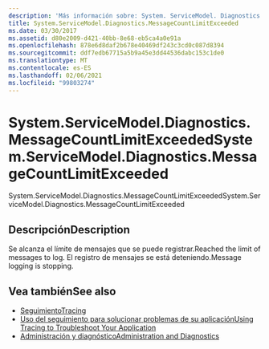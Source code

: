```yaml
---
description: 'Más información sobre: System. ServiceModel. Diagnostics. MessageCountLimitExceeded'
title: System.ServiceModel.Diagnostics.MessageCountLimitExceeded
ms.date: 03/30/2017
ms.assetid: d80e2009-d421-40bb-8e68-eb5ca4a0e91a
ms.openlocfilehash: 878e6d8daf2b678e40469df243c3cd0c087d8394
ms.sourcegitcommit: ddf7edb67715a5b9a45e3dd44536dabc153c1de0
ms.translationtype: MT
ms.contentlocale: es-ES
ms.lasthandoff: 02/06/2021
ms.locfileid: "99803274"
---
```

# <a name="systemservicemodeldiagnosticsmessagecountlimitexceeded"></a><span data-ttu-id="3db9a-103">System.ServiceModel.Diagnostics.MessageCountLimitExceeded</span><span class="sxs-lookup"><span data-stu-id="3db9a-103">System.ServiceModel.Diagnostics.MessageCountLimitExceeded</span></span>

<span data-ttu-id="3db9a-104">System.ServiceModel.Diagnostics.MessageCountLimitExceeded</span><span class="sxs-lookup"><span data-stu-id="3db9a-104">System.ServiceModel.Diagnostics.MessageCountLimitExceeded</span></span>  
  
## <a name="description"></a><span data-ttu-id="3db9a-105">Descripción</span><span class="sxs-lookup"><span data-stu-id="3db9a-105">Description</span></span>  

 <span data-ttu-id="3db9a-106">Se alcanza el límite de mensajes que se puede registrar.</span><span class="sxs-lookup"><span data-stu-id="3db9a-106">Reached the limit of messages to log.</span></span> <span data-ttu-id="3db9a-107">El registro de mensajes se está deteniendo.</span><span class="sxs-lookup"><span data-stu-id="3db9a-107">Message logging is stopping.</span></span>  
  
## <a name="see-also"></a><span data-ttu-id="3db9a-108">Vea también</span><span class="sxs-lookup"><span data-stu-id="3db9a-108">See also</span></span>

- [<span data-ttu-id="3db9a-109">Seguimiento</span><span class="sxs-lookup"><span data-stu-id="3db9a-109">Tracing</span></span>](index.md)
- [<span data-ttu-id="3db9a-110">Uso del seguimiento para solucionar problemas de su aplicación</span><span class="sxs-lookup"><span data-stu-id="3db9a-110">Using Tracing to Troubleshoot Your Application</span></span>](using-tracing-to-troubleshoot-your-application.md)
- [<span data-ttu-id="3db9a-111">Administración y diagnóstico</span><span class="sxs-lookup"><span data-stu-id="3db9a-111">Administration and Diagnostics</span></span>](../index.md)
